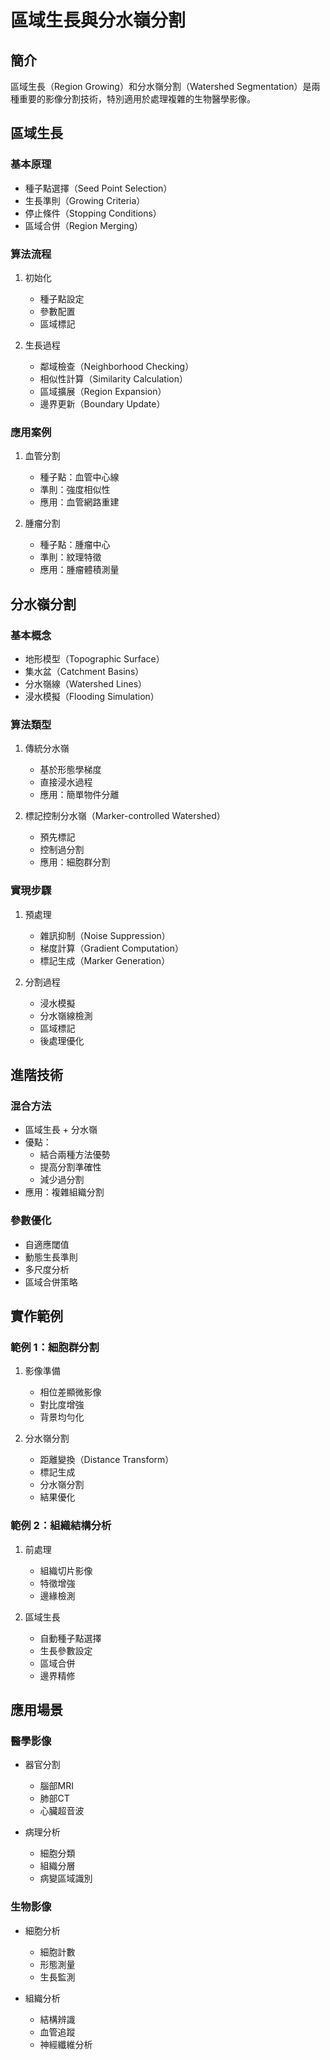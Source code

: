 # 區域生長與分水嶺分割

## 簡介
區域生長（Region Growing）和分水嶺分割（Watershed Segmentation）是兩種重要的影像分割技術，特別適用於處理複雜的生物醫學影像。

## 區域生長

### 基本原理
- 種子點選擇（Seed Point Selection）
- 生長準則（Growing Criteria）
- 停止條件（Stopping Conditions）
- 區域合併（Region Merging）

### 算法流程
1. 初始化
   - 種子點設定
   - 參數配置
   - 區域標記

2. 生長過程
   - 鄰域檢查（Neighborhood Checking）
   - 相似性計算（Similarity Calculation）
   - 區域擴展（Region Expansion）
   - 邊界更新（Boundary Update）

### 應用案例
1. 血管分割
   - 種子點：血管中心線
   - 準則：強度相似性
   - 應用：血管網路重建

2. 腫瘤分割
   - 種子點：腫瘤中心
   - 準則：紋理特徵
   - 應用：腫瘤體積測量

## 分水嶺分割

### 基本概念
- 地形模型（Topographic Surface）
- 集水盆（Catchment Basins）
- 分水嶺線（Watershed Lines）
- 浸水模擬（Flooding Simulation）

### 算法類型
1. 傳統分水嶺
   - 基於形態學梯度
   - 直接浸水過程
   - 應用：簡單物件分離

2. 標記控制分水嶺（Marker-controlled Watershed）
   - 預先標記
   - 控制過分割
   - 應用：細胞群分割

### 實現步驟
1. 預處理
   - 雜訊抑制（Noise Suppression）
   - 梯度計算（Gradient Computation）
   - 標記生成（Marker Generation）

2. 分割過程
   - 浸水模擬
   - 分水嶺線檢測
   - 區域標記
   - 後處理優化

## 進階技術

### 混合方法
- 區域生長 + 分水嶺
- 優點：
  - 結合兩種方法優勢
  - 提高分割準確性
  - 減少過分割
- 應用：複雜組織分割

### 參數優化
- 自適應閾值
- 動態生長準則
- 多尺度分析
- 區域合併策略

## 實作範例

### 範例 1：細胞群分割
1. 影像準備
   - 相位差顯微影像
   - 對比度增強
   - 背景均勻化

2. 分水嶺分割
   - 距離變換（Distance Transform）
   - 標記生成
   - 分水嶺分割
   - 結果優化

### 範例 2：組織結構分析
1. 前處理
   - 組織切片影像
   - 特徵增強
   - 邊緣檢測

2. 區域生長
   - 自動種子點選擇
   - 生長參數設定
   - 區域合併
   - 邊界精修

## 應用場景

### 醫學影像
- 器官分割
  - 腦部MRI
  - 肺部CT
  - 心臟超音波

- 病理分析
  - 細胞分類
  - 組織分層
  - 病變區域識別

### 生物影像
- 細胞分析
  - 細胞計數
  - 形態測量
  - 生長監測

- 組織分析
  - 結構辨識
  - 血管追蹤
  - 神經纖維分析 